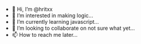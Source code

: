 - 👋 Hi, I’m @hritxx
- 👀 I’m interested in making logic...
- 🌱 I’m currently learning javascript...
- 💞️ I’m looking to collaborate on not sure what yet...
- 📫 How to reach me later...

<!---
hritxx/hritxx is a ✨ special ✨ repository because its `README.md` (this file) appears on your GitHub profile.
You can click the Preview link to take a look at your changes.
--->
